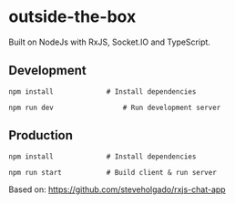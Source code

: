 # outside-the-box

Built on NodeJs with RxJS, Socket.IO and TypeScript.

## Development

```
npm install             # Install dependencies
```
```
npm run dev                 # Run development server
```

## Production

```
npm install             # Install dependencies
```
```
npm run start           # Build client & run server
```

Based on: https://github.com/steveholgado/rxjs-chat-app
